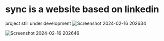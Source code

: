# sync is a website based on linkedin
project still under development
![Screenshot 2024-02-16 202634](https://github.com/EssamKonafa/Sync/assets/128749610/2f4d6d90-7f07-4c7d-a261-8c5e5fe58ccf)

![Screenshot 2024-02-16 202646](https://github.com/EssamKonafa/Sync/assets/128749610/d72dd137-3a68-45c1-8f6f-bfb94fc41d03)
